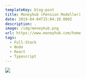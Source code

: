 ```yaml
---
templateKey: blog-post
title: Moneyhub (Pension Modeller)
date: 2019-04-04T15:04:10.000Z
description: .
image: /img/moneyhub.png
url: https://www.moneyhub.com/home
tags:
  - Full-Stack
  - Node
  - React
  - Typescript
---
```


![](/img/moneyhub.png)
